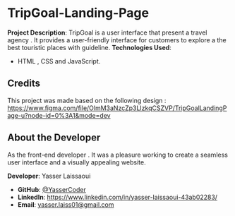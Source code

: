 # TripGoal-Landing-Page 

**Project Description**: TripGoal is a user interface that present a travel agency . It provides a user-friendly interface for customers to explore a the best touristic places with guideline.
**Technologies Used**:
- HTML , CSS and JavaScript.
  
## Credits

This project was made based on the following design : https://www.figma.com/file/OlmM3aNzcZp3LIzkqCSZVP/TripGoalLandingPage-u?node-id=0%3A1&mode=dev

## About the Developer

As the front-end developer . It was a pleasure working to create a seamless user interface and a visually appealing website.

**Developer**: Yasser Laissaoui
- **GitHub**: [@YasserCoder](https://github.com/YasserCoder)
- **LinkedIn**: https://www.linkedin.com/in/yasser-laissaoui-43ab02283/
- **Email**: yasser.laiss01@gmail.com
